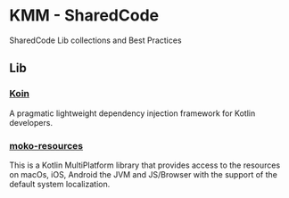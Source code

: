 # KMM - SharedCode

SharedCode Lib collections and Best Practices

## Lib
### [Koin](https://insert-koin.io)
A pragmatic lightweight dependency injection framework for Kotlin developers.
### [moko-resources](https://github.com/icerockdev/moko-resources)
This is a Kotlin MultiPlatform library that provides access to the resources on macOs, iOS, Android the JVM and JS/Browser with the support of the default system localization.
